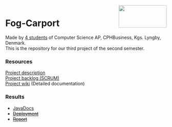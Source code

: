 <img align="right" width="150" height="70" src="https://i2.wp.com/www.kuponkarma.dk/wp-content/uploads/2018/06/Johannesfog-logo.png?fit=260%2C129&ssl=1">  

# Fog-Carport

Made by [4 students](https://github.com/HrBjarup/Fog-Carport/graphs/contributors) of Computer Science AP, CPHBusiness, Kgs. Lyngby, Denmark.  
This is the repository for our third project of the second semester.  

### Resources
[Project description](https://datsoftlyngby.github.io/dat2sem2019Spring/Modul4/Fog/)  
[Project backlog (SCRUM)](https://tree.taiga.io/project/maltemagnussen-fog/)  
[Project wiki](https://github.com/HrBjarup/Fog-Carport/wiki) (Detailed documentation)  

### Results
+ [JavaDocs](https://hrbjarup.github.io/Fog-Carport/)
+ ~~[Deployment]()~~
+ ~~[Report]()~~
